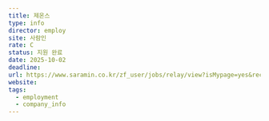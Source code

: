 ```yaml
---
title: 제온스
type: info
director: employ
site: 사람인
rate: C
status: 지원 완료
date: 2025-10-02
deadline:
url: https://www.saramin.co.kr/zf_user/jobs/relay/view?isMypage=yes&rec_idx=51803570&recommend_ids=eJxNjsERw0AIA6vJHx0CwTuFpP8ucmN7zD13FkkEOhuGXwEffQPtbeLGdaPoXK%2BtjqJvtNsGQjHZNEQfuLtsjqFgTnMQ0lg5ruMnKwPO5q7mscsFH7uqVfOkI%2B1Fw0pSs0tvn2wE1D12v5ycqsqFC%2F9H2EAb&view_type=quick_complete&gz=1&t_ref_scnid=869&t_ref_content=SRI_050_APPLY-Q_AVA_RCT&t_ref=complete_layer&referNonce=5bafcbac76a1f8c33441&relayNonce=83835a3da1ffd1907120&immediately_apply_layer_open=n#seq=0
website:
tags:
  - employment
  - company_info
---
```







